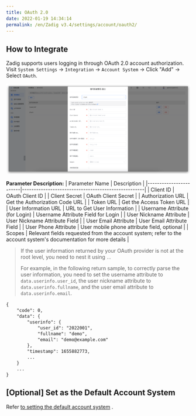 ```yaml
---
title: OAuth 2.0
date: 2022-01-19 14:34:14
permalink: /en/Zadig v3.4/settings/account/oauth2/
---
```


## How to Integrate

Zadig supports users logging in through OAuth 2.0 account authorization. Visit `System Settings` -> `Integration` -> `Account System` -> Click "Add" -> Select `OAuth`.

![oauth](../../../../_images/user_account_oauth2_320.png)

**Parameter Description:**
| Parameter Name                 | Description                                                 |
|------------------------|----------------------------------------------------|
| Client ID              | OAuth Client ID                                    |
| Client Secret          | OAuth Client Secret                                |
| Authorization URL      | Get the Authorization Code URL                       |
| Token URL              | Get the Access Token URL                             |
| User Information URL            | URL to Get User Information                                     |
| Username Attribute (for Login)     | Username Attribute Field for Login                                 |
| User Nickname Attribute             | User Nickname Attribute Field                                          |
| User Email Attribute             | User Email Attribute Field                                          |
| User Phone Attribute             | User mobile phone attribute field, optional                                     |
| Scopes                 | Relevant fields requested from the account system; refer to the account system's documentation for more details            |

> If the user information returned by your OAuth provider is not at the root level, you need to nest it using `.`.
>
> For example, in the following return sample, to correctly parse the user information, you need to set the username attribute to `data.userinfo.user_id`, the user nickname attribute to `data.userinfo.fullname`, and the user email attribute to `data.userinfo.email`.
```
{
    "code": 0,
    "data": {
        "userinfo": {
            "user_id": "2022001",
            "fullname": "demo",
            "email": "demo@example.com"
        },
        "timestamp": 1655882773,
        ...
    }
    ...
}
```

<!-- ### 飞书账号集成配置示例

![飞书账号配置](../../../../_images/user_account_oauth2_lark_demo.png)

- `Client ID` 和 `Client Secret` ：可以在飞书开放平台创建自建应用获得，应用配置如下：
  - `权限配置`：
    - contact:user.email:readonly
    - contact:user.phone:readonly
  - `安全设置`：[Zadig 访问地址]/dex/callback
- `Authorization URL`： https://passport.feishu.cn/suite/passport/oauth/authorize
- `Token URL`： https://passport.feishu.cn/suite/passport/oauth/token
- `用户信息 URL`： https://open.feishu.cn/open-apis/authen/v1/user_info
- `用户名属性`：data.mobile
- `用户昵称属性`：data.name
- `用户邮箱属性`：data.enterprise_email
- `用户手机属性`：data.mobile
- `Scopes`：profile、openid -->

## [Optional] Set as the Default Account System
Refer [to setting the default account system](/en/Zadig%20v3.4/settings/account/ldap/#optional-set-as-the-default-account-system) .
